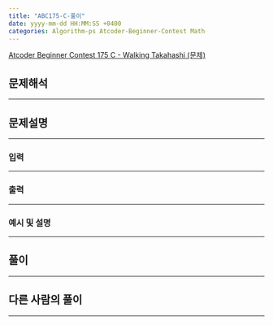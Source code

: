 ```yaml
---
title: "ABC175-C-풀이"
date: yyyy-mm-dd HH:MM:SS +0400
categories: Algorithm-ps Atcoder-Beginner-Contest Math
---
```


[Atcoder Beginner Contest 175 C - Walking Takahashi (문제)](https://atcoder.jp/contests/abc175/tasks/abc175_c)
## 문제해석
___
## 문제설명
___
### 입력
___
### 출력
___
### 예시 및 설명
___
## 풀이
___
## 다른 사람의 풀이
___